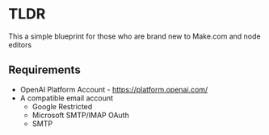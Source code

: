 # TLDR

This a simple blueprint for those who are brand new to Make.com and node editors

## Requirements

- OpenAI Platform Account - https://platform.openai.com/
- A compatible email account
  - Google Restricted
  - Microsoft SMTP/IMAP OAuth
  - SMTP
